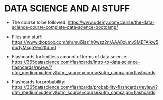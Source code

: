# DATA SCIENCE AND AI STUFF

* The course to be followed: https://www.udemy.com/course/the-data-science-course-complete-data-science-bootcamp/

* Files and stuff: https://www.dropbox.com/sh/mui5laz1h0wsz2n/AAADxLmvSMEFAikw5mu1yMxga?e=2&dl=0

* Flashcards for limitless amount of terms of data science: https://365datascience.com/flashcards/intro-to-data-science-flashcards/review/?utm_medium=udemy&utm_source=course&utm_campaign=flashcards

* Flashcards for probability: https://365datascience.com/flashcards/probability-flashcards/review/?utm_medium=udemy&utm_source=course&utm_campaign=flashcards